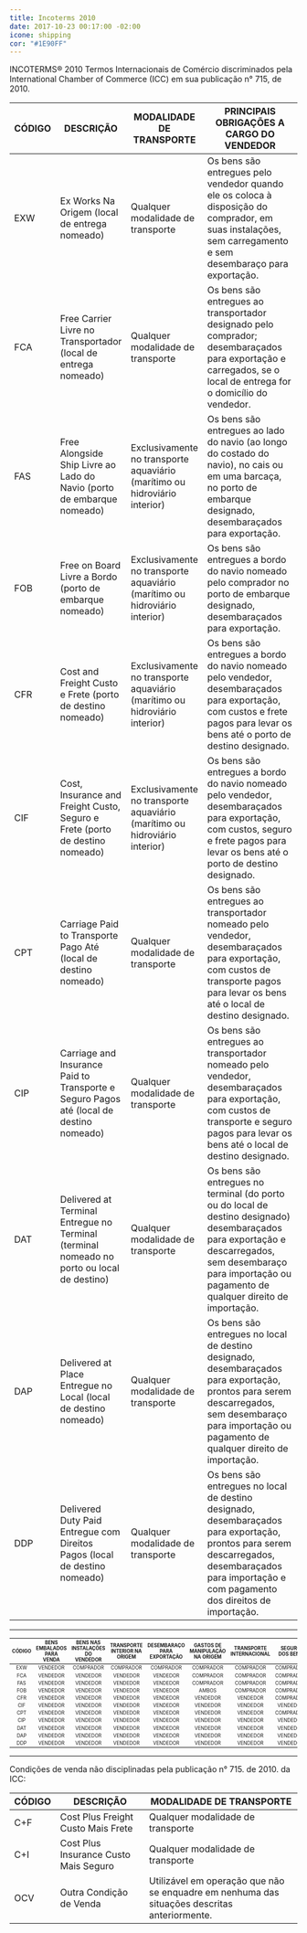 ```yaml
---
title: Incoterms 2010
date: 2017-10-23 00:17:00 -02:00
icone: shipping
cor: "#1E90FF"
---
```


INCOTERMS® 2010
Termos Internacionais de Comércio discriminados pela International Chamber of Commerce (ICC) em sua publicação n° 715, de 2010.

<table data-text="sm">
    <thead>
        <tr>
            <th>CÓDIGO</th>
            <th>DESCRIÇÃO</th>
            <th>MODALIDADE DE TRANSPORTE</th>
            <th style="width:40%;">PRINCIPAIS OBRIGAÇÕES A CARGO DO VENDEDOR</th>
        </tr>
    </thead>
    <tbody>
        <tr>
            <td>EXW</td>
            <td>Ex Works Na Origem (local de entrega nomeado)</td>
            <td>Qualquer modalidade de transporte</td>
            <td>Os bens são entregues pelo vendedor quando ele os coloca à disposição do comprador, em suas instalações, sem
                carregamento e sem desembaraço para exportação.</td>
        </tr>
        <tr>
            <td>FCA</td>
            <td>Free Carrier Livre no Transportador (local de entrega nomeado)</td>
            <td>Qualquer modalidade de transporte</td>
            <td>Os bens são entregues ao transportador designado pelo comprador; desembaraçados para exportação e carregados,
                se o local de entrega for o domicílio do vendedor.</td>
        </tr>
        <tr>
            <td>FAS</td>
            <td>Free Alongside Ship Livre ao Lado do Navio (porto de embarque nomeado)</td>
            <td>Exclusivamente no transporte aquaviário (marítimo ou hidroviário interior)</td>
            <td>Os bens são entregues ao lado do navio (ao longo do costado do navio), no cais ou em uma barcaça, no porto de
                embarque designado, desembaraçados para exportação.</td>
        </tr>
        <tr>
            <td>FOB</td>
            <td>Free on Board Livre a Bordo (porto de embarque nomeado)</td>
            <td>Exclusivamente no transporte aquaviário (marítimo ou hidroviário interior)</td>
            <td>Os bens são entregues a bordo do navio nomeado pelo comprador no porto de embarque designado, desembaraçados
                para exportação.</td>
        </tr>
        <tr>
            <td>CFR</td>
            <td>Cost and Freight Custo e Frete (porto de destino nomeado)</td>
            <td>Exclusivamente no transporte aquaviário (marítimo ou hidroviário interior)</td>
            <td>Os bens são entregues a bordo do navio nomeado pelo vendedor, desembaraçados para exportação, com custos e frete
                pagos para levar os bens até o porto de destino designado.</td>
        </tr>
        <tr>
            <td>CIF</td>
            <td>Cost, Insurance and Freight Custo, Seguro e Frete (porto de destino nomeado)</td>
            <td>Exclusivamente no transporte aquaviário (marítimo ou hidroviário interior)</td>
            <td>Os bens são entregues a bordo do navio nomeado pelo vendedor, desembaraçados para exportação, com custos, seguro
                e frete pagos para levar os bens até o porto de destino designado.</td>
        </tr>
        <tr>
            <td>CPT</td>
            <td>Carriage Paid to Transporte Pago Até (local de destino nomeado)</td>
            <td>Qualquer modalidade de transporte</td>
            <td>Os bens são entregues ao transportador nomeado pelo vendedor, desembaraçados para exportação, com custos de transporte
                pagos para levar os bens até o local de destino designado.</td>
        </tr>
        <tr>
            <td>CIP</td>
            <td>Carriage and Insurance Paid to Transporte e Seguro Pagos até (local de destino nomeado)</td>
            <td>Qualquer modalidade de transporte</td>
            <td>Os bens são entregues ao transportador nomeado pelo vendedor, desembaraçados para exportação, com custos de transporte
                e seguro pagos para levar os bens até o local de destino designado.</td>
        </tr>
        <tr>
            <td>DAT</td>
            <td>Delivered at Terminal Entregue no Terminal (terminal nomeado no porto ou local de destino)</td>
            <td>Qualquer modalidade de transporte</td>
            <td>Os bens são entregues no terminal (do porto ou do local de destino designado) desembaraçados para exportação
                e descarregados, sem desembaraço para importação ou pagamento de qualquer direito de importação.</td>
        </tr>
        <tr>
            <td>DAP</td>
            <td>Delivered at Place Entregue no Local (local de destino nomeado)</td>
            <td>Qualquer modalidade de transporte</td>
            <td>Os bens são entregues no local de destino designado, desembaraçados para exportação, prontos para serem descarregados,
                sem desembaraço para importação ou pagamento de qualquer direito de importação.</td>
        </tr>
        <tr>
            <td>DDP</td>
            <td>Delivered Duty Paid Entregue com Direitos Pagos (local de destino nomeado)</td>
            <td>Qualquer modalidade de transporte</td>
            <td>Os bens são entregues no local de destino designado, desembaraçados para exportação, prontos para serem descarregados,
                desembaraçados para importação e com pagamento dos direitos de importação.</td>
        </tr>
    </tbody>
</table>

---

<table id="incoterms-2" class="scrollable" style="font-size:.6em;text-align:center;text-transform:uppercase;">
    <thead>
        <tr>
            <th>Código</th>
            <th>Bens embalados para venda</th>
            <th>Bens nas instalações do vendedor</th>
            <th>Transporte interior na origem</th>
            <th>Desembaraço para exportação</th>
            <th>Gastos de manipulação na origem</th>
            <th>Transporte internacional</th>
            <th>Seguro dos bens</th>
            <th>Gastos de manipulação no destino</th>
            <th>Desembaraço para importação</th>
            <th>Transporte interior no destino</th>
            <th>Entregados bens ao comprador</th>
        </tr>
    </thead>
    <tbody>
        <tr>
            <td>EXW</td>
            <td>Vendedor</td>
            <td>Comprador</td>
            <td>Comprador</td>
            <td>Comprador</td>
            <td>Comprador</td>
            <td>Comprador</td>
            <td>Comprador</td>
            <td>Comprador</td>
            <td>Comprador</td>
            <td>Comprador</td>
            <td>Comprador</td>
        </tr>
        <tr>
            <td>FCA</td>
            <td>Vendedor</td>
            <td>Vendedor</td>
            <td>Vendedor</td>
            <td>Vendedor</td>
            <td>Comprador</td>
            <td>Comprador</td>
            <td>Comprador</td>
            <td>Comprador</td>
            <td>Comprador</td>
            <td>Comprador</td>
            <td>Comprador</td>
        </tr>
        <tr>
            <td>FAS</td>
            <td>Vendedor</td>
            <td>Vendedor</td>
            <td>Vendedor</td>
            <td>Vendedor</td>
            <td>Comprador</td>
            <td>Comprador</td>
            <td>Comprador</td>
            <td>Comprador</td>
            <td>Comprador</td>
            <td>Comprador</td>
            <td>Comprador</td>
        </tr>
        <tr>
            <td>FOB</td>
            <td>Vendedor</td>
            <td>Vendedor</td>
            <td>Vendedor</td>
            <td>Vendedor</td>
            <td>Ambos</td>
            <td>Comprador</td>
            <td>Comprador</td>
            <td>Comprador</td>
            <td>Comprador</td>
            <td>Comprador</td>
            <td>Comprador</td>
        </tr>
        <tr>
            <td>CFR</td>
            <td>Vendedor</td>
            <td>Vendedor</td>
            <td>Vendedor</td>
            <td>Vendedor</td>
            <td>Vendedor</td>
            <td>Vendedor</td>
            <td>Comprador</td>
            <td>Comprador</td>
            <td>Comprador</td>
            <td>Comprador</td>
            <td>Comprador</td>
        </tr>
        <tr>
            <td>CIF</td>
            <td>Vendedor</td>
            <td>Vendedor</td>
            <td>Vendedor</td>
            <td>Vendedor</td>
            <td>Vendedor</td>
            <td>Vendedor</td>
            <td>Vendedor</td>
            <td>Comprador</td>
            <td>Comprador</td>
            <td>Comprador</td>
            <td>Comprador</td>
        </tr>
        <tr>
            <td>CPT</td>
            <td>Vendedor</td>
            <td>Vendedor</td>
            <td>Vendedor</td>
            <td>Vendedor</td>
            <td>Vendedor</td>
            <td>Vendedor</td>
            <td>Comprador</td>
            <td>Comprador</td>
            <td>Comprador</td>
            <td>Comprador</td>
            <td>Comprador</td>
        </tr>
        <tr>
            <td>CIP</td>
            <td>Vendedor</td>
            <td>Vendedor</td>
            <td>Vendedor</td>
            <td>Vendedor</td>
            <td>Vendedor</td>
            <td>Vendedor</td>
            <td>Vendedor</td>
            <td>Comprador</td>
            <td>Comprador</td>
            <td>Comprador</td>
            <td>Comprador</td>
        </tr>
        <tr>
            <td>DAT</td>
            <td>Vendedor</td>
            <td>Vendedor</td>
            <td>Vendedor</td>
            <td>Vendedor</td>
            <td>Vendedor</td>
            <td>Vendedor</td>
            <td>Vendedor</td>
            <td>Vendedor</td>
            <td>Comprador</td>
            <td>Comprador</td>
            <td>Comprador</td>
        </tr>
        <tr>
            <td>DAP</td>
            <td>Vendedor</td>
            <td>Vendedor</td>
            <td>Vendedor</td>
            <td>Vendedor</td>
            <td>Vendedor</td>
            <td>Vendedor</td>
            <td>Vendedor</td>
            <td>Vendedor</td>
            <td>Comprador</td>
            <td>Vendedor</td>
            <td>Vendedor</td>
        </tr>
        <tr>
            <td>DDP</td>
            <td>Vendedor</td>
            <td>Vendedor</td>
            <td>Vendedor</td>
            <td>Vendedor</td>
            <td>Vendedor</td>
            <td>Vendedor</td>
            <td>Vendedor</td>
            <td>Vendedor</td>
            <td>Vendedor</td>
            <td>Vendedor</td>
            <td>Vendedor</td>
        </tr>
    </tbody>
</table>

<script>
(function(cells) {
    var colors = {
        "Vendedor": "#f7b204",
        "Comprador": "#62b8cf",
        "Ambos": "linear-gradient(to top left, #f7b204 50%, #62b8cf 50%)"
    };
    Array.prototype.forEach.call(cells, function(cell) {
        var bgColor = colors[cell.textContent];
        if (bgColor) {
            cell.style.background = bgColor;
            cell.style.color = '#fff';
        }
    });
})(document.querySelectorAll('#incoterms-2 td'));
</script>

---

Condições de venda não disciplinadas pela publicação n° 715. de 2010. da ICC:

<table data-text="sm">
    <thead>
        <tr>
            <th>CÓDIGO</th>
            <th>DESCRIÇÃO</th>
            <th>MODALIDADE DE TRANSPORTE</th>
        </tr>
    </thead>
    <tbody>
        <tr>
            <td>C+F</td>
            <td>Cost Plus Freight Custo Mais Frete</td>
            <td>Qualquer modalidade de transporte</td>
        </tr>
        <tr>
            <td>C+I</td>
            <td>Cost Plus Insurance Custo Mais Seguro</td>
            <td>Qualquer modalidade de transporte</td>
        </tr>
        <tr>
            <td>OCV</td>
            <td>Outra Condição de Venda</td>
            <td>Utilizável em operação que não se enquadre em nenhuma das situações descritas anteriormente.</td>
        </tr>
    </tbody>
</table>
